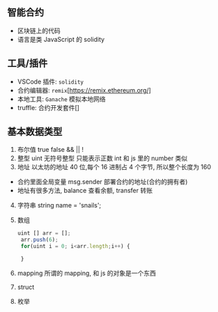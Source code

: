 ## 智能合约

- 区块链上的代码
- 语言是类 JavaScript 的 solidity

## 工具/插件

- VSCode 插件: `solidity`
- 合约编辑器: `remix`[https://remix.ethereum.org/]
- 本地工具: `Ganache` 模拟本地网络
- truffle: 合约开发套件[]

## 基本数据类型

1. 布尔值
   true false
   && || !
2. 整型
   uint 无符号整型 只能表示正数
   int 和 js 里的 number 类似
3. 地址
   以太坊的地址 40 位,每个 16 进制占 4 个字节, 所以整个长度为 160

- 合约里面全局变量 msg.sender 部署合约的地址(合约的拥有者)
- 地址有很多方法, balance 查看余额, transfer 转账

4. 字符串
   string name = 'snails';
5. 数组

   ```js
   uint [] arr = [];
    arr.push(6);
    for(uint i = 0; i<arr.length;i++) {

    }
   ```

6. mapping
   所谓的 mapping, 和 js 的对象是一个东西

7. struct
8. 枚举
